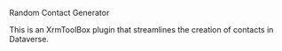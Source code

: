 Random Contact Generator

This is an XrmToolBox plugin that streamlines the creation of contacts in Dataverse.

